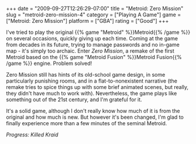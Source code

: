 +++
date = "2009-09-27T12:26:29-07:00"
title = "Metroid: Zero Mission"
slug = "metroid-zero-mission-4"
category = ["Playing A Game"]
game = ["Metroid: Zero Mission"]
platform = ["GBA"]
rating = ["Good"]
+++

I've tried to play the original {{% game "Metroid" %}}Metroid{{% /game %}} on several occasions, quickly giving up each time.  Coming at the game from decades in its future, trying to manage passwords and no in-game map - it's simply too archaic.  Enter <i>Zero Mission</i>, a remake of the first Metroid based on the {{% game "Metroid Fusion" %}}Metroid Fusion{{% /game %}} engine.  Problem solved!

Zero Mission still has hints of its old-school game design, in some particularly punishing rooms, and in a flat-to-nonexistent narrative (the remake tries to spice things up with some brief animated scenes, but really, they didn't have much to work with).  Nevertheless, the game plays like something out of the 21st century, and I'm grateful for it.

It's a solid game, although I don't really know how much of it is from the original and how much is new.  But however it's been changed, I'm glad to finally experience more than a few minutes of the seminal Metroid.

<i>Progress: Killed Kraid</i>
